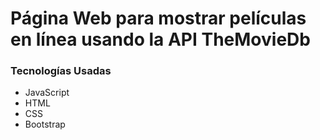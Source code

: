 # Página Web para mostrar películas en línea usando la  API TheMovieDb
### Tecnologías Usadas
* JavaScript
* HTML
* CSS
* Bootstrap



